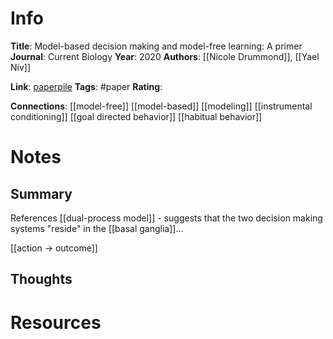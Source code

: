 # Info
**Title**: Model-based decision making and model-free learning: A primer
**Journal**: Current Biology
**Year**: 2020
**Authors**: [[Nicole Drummond]], [[Yael Niv]]

**Link**: [paperpile](chrome-extension://bomfdkbfpdhijjbeoicnfhjbdhncfhig/view.html?mp=zgnmKwmV)
**Tags**: #paper
**Rating**: 

**Connections**:
[[model-free]]
[[model-based]]
[[modeling]]
[[instrumental conditioning]]
[[goal directed behavior]]
[[habitual behavior]]

# Notes
## Summary
References [[dual-process model]] - suggests that the two decision making systems "reside" in the [[basal ganglia]]...

[[action -> outcome]]

## Thoughts


# Resources
